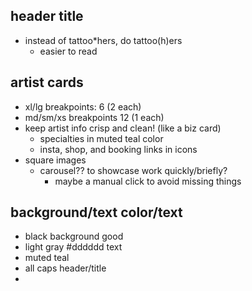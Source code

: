 ## header title

- instead of tattoo*hers, do tattoo(h)ers
    - easier to read


## artist cards

- xl/lg breakpoints: 6 (2 each)
- md/sm/xs breakpoints 12 (1 each)
- keep artist info crisp and clean! (like a biz card)
  - specialties in muted teal color
  - insta, shop, and booking links in icons
- square images
  - carousel?? to showcase work quickly/briefly?
    - maybe a manual click to avoid missing things

## background/text color/text

- black background good
- light gray #dddddd text
- muted teal
- all caps header/title
- 

